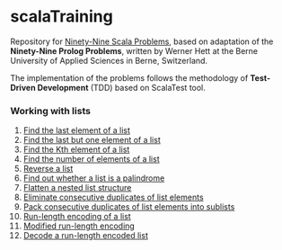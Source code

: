 # scalaTraining
Repository for [Ninety-Nine Scala Problems](#http://aperiodic.net/phil/scala/s-99/), based on adaptation of 
the **Ninety-Nine Prolog Problems**, written by Werner Hett at the Berne University of Applied Sciences 
in Berne, Switzerland.

The implementation of the problems follows the methodology of **Test-Driven Development** (TDD) based on ScalaTest tool.

### Working with lists
1. [Find the last element of a list](https://github.com/paty-oliveira/scalaTraining/blob/main/src/main/scala/Lists.scala)
2. [Find the last but one element of a list](https://github.com/paty-oliveira/scalaTraining/blob/main/src/main/scala/Lists.scala)
3. [Find the Kth element of a list](https://github.com/paty-oliveira/scalaTraining/blob/main/src/main/scala/Lists.scala)
4. [Find the number of elements of a list](https://github.com/paty-oliveira/scalaTraining/blob/main/src/main/scala/Lists.scala)
5. [Reverse a list](https://github.com/paty-oliveira/scalaTraining/blob/main/src/main/scala/Lists.scala)
6. [Find out whether a list is a palindrome](https://github.com/paty-oliveira/scalaTraining/blob/main/src/main/scala/Lists.scala)
7. [Flatten a nested list structure](https://github.com/paty-oliveira/scalaTraining/blob/main/src/main/scala/Lists.scala)
8. [Eliminate consecutive duplicates of list elements](https://github.com/paty-oliveira/scalaTraining/blob/main/src/main/scala/Lists.scala)
9. [Pack consecutive duplicates of list elements into sublists](https://github.com/paty-oliveira/scalaTraining/blob/main/src/main/scala/Lists.scala)
10. [Run-length encoding of a list](https://github.com/paty-oliveira/scalaTraining/blob/main/src/main/scala/Lists.scala)
11. [Modified run-length encoding](https://github.com/paty-oliveira/scalaTraining/blob/main/src/main/scala/Lists.scala)
12. [Decode a run-length encoded list](https://github.com/paty-oliveira/scalaTraining/blob/main/src/main/scala/Lists.scala)
